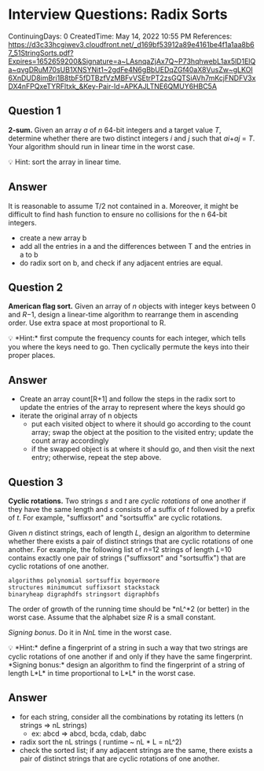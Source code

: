# Interview Questions: Radix Sorts

ContinuingDays: 0
CreatedTime: May 14, 2022 10:55 PM
References: https://d3c33hcgiwev3.cloudfront.net/_d169bf53912a89e4161be4f1a1aa8b67_51StringSorts.pdf?Expires=1652659200&Signature=a~LAsnqaZjAx7Q~P73hqhwebL1ax5lD1ElQa~qvgDRuM70sUB1XNSYNit1~2gdFe4N6gBbUEDqZGf40aX8VusZw~gLKOI6XnDUD8imBri1B8tbF5fDTBzfVzMBFvVSEtrPT2zsGQTSiAVh7mKcjFNDFV3xDX4nFPQxeTYRFltxk_&Key-Pair-Id=APKAJLTNE6QMUY6HBC5A

## ****Question 1****

**2-sum.** Given an array *a* of *n* 64-bit integers and a target value *T*, determine whether there are two distinct integers *i* and *j* such that *ai*+*aj* = *T*. Your algorithm should run in linear time in the worst case.

<aside>
💡 Hint: sort the array in linear time.

</aside>

## Answer

It is reasonable to assume T/2 not contained in a. Moreover, it might be difficult to find hash function to ensure no collisions for the n 64-bit integers.

- create a new array b
- add all the entries in a and the differences between T and the entries in a to b
- do radix sort on b, and check if any adjacent entries are equal.

## ****Question 2****

**American flag sort.** Given an array of *n* objects with integer keys between 0 and *R*−1, design a linear-time algorithm to rearrange them in ascending order. Use extra space at most proportional to R.

<aside>
💡 *Hint:* first compute the frequency counts for each integer, which tells you where the keys need to go. Then cyclically permute the keys into their proper places.

</aside>

## Answer

- Create an array count[R+1] and follow the steps in the radix sort to update the entries of the array to represent where the keys should go
- iterate the original array of n objects
    - put each visited object to where it should go according to the count array; swap the object at the position to the visited entry; update the count array accordingly
    - if the swapped object is at where it should go, and then visit the next entry; otherwise, repeat the step above.

## ****Question 3****

**Cyclic rotations.** Two strings *s* and *t* are *cyclic rotations* of one another if they have the same length and *s* consists of a suffix of *t* followed by a prefix of *t*. For example, "suffixsort" and "sortsuffix" are cyclic rotations.

Given *n* distinct strings, each of length *L*, design an algorithm to determine whether there exists a pair of distinct strings that are cyclic rotations of one another. For example, the following list of *n*=12 strings of length *L*=10 contains exactly one pair of strings ("suffixsort" and "sortsuffix") that are cyclic rotations of one another.

```
algorithms polynomial sortsuffix boyermoore
structures minimumcut suffixsort stackstack
binaryheap digraphdfs stringsort digraphbfs
```

The order of growth of the running time should be *nL^*2 (or better) in the worst case. Assume that the alphabet size *R* is a small constant.

*Signing bonus*. Do it in *NnL* time in the worst case.

<aside>
💡 *Hint:* define a fingerprint of a string in such a way that two strings are cyclic rotations of one another if and only if they have the same fingerprint.
*Signing bonus:* design an algorithm to find the fingerprint of a string of length L*L* in time proportional to L*L* in the worst case.

</aside>

## Answer

- for each string, consider all the combinations by rotating its letters (n strings ⇒ nL strings)
    - ex: abcd ⇒ abcd, bcda, cdab, dabc
- radix sort the nL strings ( runtime ~ nL * L = nL^2)
- check the sorted list; if any adjacent strings are the same, there exists a pair of distinct strings that are cyclic rotations of one another.